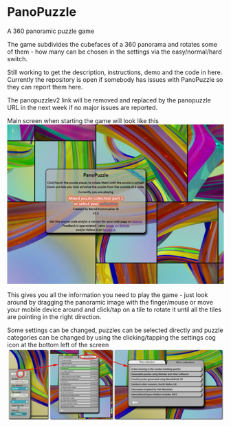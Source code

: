 # PanoPuzzle
A 360 panoramic puzzle game

The game subdivides the cubefaces of a 360 panorama and rotates some of them - how many can be chosen in the settings via the easy/normal/hard switch.

Still working to get the description, instructions, demo and the code in here.<br>
Currently the repository is open if somebody has issues with PanoPuzzle so they can report them here.

The panopuzzlev2 link will be removed and replaced by the panopuzzle URL in the next week if no major issues are reported.

Main screen when starting the game will look like this
<img src="screenshots/MainInfo.jpg" width=800>

This gives you all the information you need to play the game - just look around by dragging the panoramic image with the finger/mouse or move your mobile device around and click/tap on a tile to rotate it until all the tiles are pointing in the right direction.

Some settings can be changed, puzzles can be selected directly and puzzle categories can be changed by using the clicking/tapping the settings cog icon at the bottom left of the screen
<img src="screenshots/SettingsAndCollections.jpg" width=1000>

